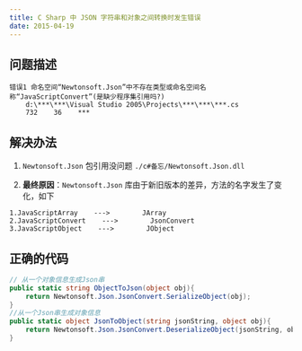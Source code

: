 ```yaml
---
title: C Sharp 中 JSON 字符串和对象之间转换时发生错误
date: 2015-04-19
---
```


## 问题描述

```
错误1 命名空间“Newtonsoft.Json”中不存在类型或命名空间名称“JavaScriptConvert”(是缺少程序集引用吗?)    
    d:\***\***\Visual Studio 2005\Projects\***\***\***.cs
    732    36    ***
```

## 解决办法

1. `Newtonsoft.Json` 包引用没问题 `./c#备忘/Newtonsoft.Json.dll`

2. **最终原因**：`Newtonsoft.Json` 库由于新旧版本的差异，方法的名字发生了变化，如下

```
1.JavaScriptArray    --->        JArray
2.JavaScriptConvert    --->        JsonConvert
3.JavaScriptObject    --->        JObject
```

## 正确的代码

```c#
// 从一个对象信息生成Json串
public static string ObjectToJson(object obj){
  	return Newtonsoft.Json.JsonConvert.SerializeObject(obj);
}
//从一个Json串生成对象信息
public static object JsonToObject(string jsonString, object obj){
  	return Newtonsoft.Json.JsonConvert.DeserializeObject(jsonString, obj.GetType());
}
```
